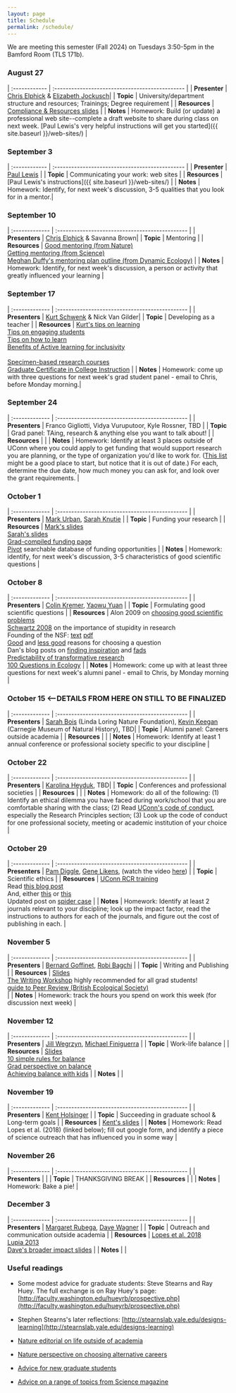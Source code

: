 ```yaml
---
layout: page
title: Schedule
permalink: /schedule/
---
```


We are meeting this semester (Fall 2024) on Tuesdays 3:50-5pm in the Bamford Room (TLS 171b).

### August 27    

| :------------ | :---------------------------------------------- |
| **Presenter** | [Chris Elphick](https://elphick.lab.uconn.edu/) & [Elizabeth Jockusch](https://jockusch.eeb.uconn.edu/)|
| **Topic**     | University/department structure and resources; Trainings; Degree requirement |
| **Resources** | [Compliance & Resources slides](https://elphick.lab.uconn.edu/wp-content/uploads/sites/73/2023/09/EEB5100_F2023_intro_to_EEB.pdf) |
| **Notes**     | Homework: Build (or update) a professional web site--complete a draft website to share during class on next week. [Paul Lewis's very helpful instructions will get you started]({{ site.baseurl }}/web-sites/) |

### September 3 

| :------------ | :---------------------------------------------- |
| **Presenter** | [Paul Lewis](https://phylogeny.uconn.edu/) |
| **Topic**     | Communicating your work: web sites |
| **Resources** | [Paul Lewis's instructions]({{ site.baseurl }}/web-sites/) |
| **Notes**     | Homework: Identify, for next week's discussion, 3-5 qualities that you look for in a mentor.|

### September 10  

| :------------- | :---------------------------------------------- |
| **Presenters** | [Chris Elphick](https://elphick.lab.uconn.edu/) & Savanna Brown|
| **Topic**      | Mentoring |
| **Resources**  | [Good mentoring (from Nature)](http://www.nature.com/nature/journal/v447/n7146/full/447791a.html)<br>[Getting mentoring (from Science)](http://www.sciencemag.org/careers/2014/01/getting-mentoring-you-need)<br>[Meghan Duffy's mentoring plan outline (from Dynamic Ecology)](https://dynamicecology.wordpress.com/2017/01/09/mentoring-plans-a-really-useful-tool-for-pis-and-their-lab-members/) |
| **Notes**      | Homework: Identify, for next week's discussion, a person or activity that greatly influenced your learning |

### September 17 

| :------------- | :---------------------------------------------- |
| **Presenters** | [Kurt Schwenk](http://hydrodictyon.eeb.uconn.edu/eebedia/index.php/Kurt_Schwenk) & Nick Van Gilder|
| **Topic**      | Developing as a teacher |
| **Resources**  | [Kurt's tips on learning](https://elphick.lab.uconn.edu/wp-content/uploads/sites/73/2023/09/Dr.SchwenkTeachingtTips_2021.pdf)<br>[Tips on engaging students](https://elphick.lab.uconn.edu/wp-content/uploads/sites/73/2023/09/HarrysTeachingEngagement.pdf)<br>[Tips on how to learn](https://elphick.lab.uconn.edu/wp-content/uploads/sites/73/2023/09/HowBestToLearn_2021.pdf)<br>[Benefits of Active learning for inclusivity](https://doi.org/10.1187/cbe.16-12-0344)<br>[](https://doi.org/10.1002/ece3.6300)<br>[Specimen-based research courses](https://doi.org/10.1093/iob/obaa004)<br>[Graduate Certificate in College Instruction](http://gcci.uconn.edu/) |
| **Notes**      | Homework: come up with three questions for next week's grad student panel - email to Chris, before Monday morning.|

### September 24  

| :------------- | :---------------------------------------------- |
| **Presenters** | Franco Gigliotti, Vidya Vuruputoor, Kyle Rossner, TBD |
| **Topic**      | Grad panel: TAing, research & anything else you want to talk about! |
| **Resources**  |  |
| **Notes**      | Homework: Identify at least 3 places outside of UConn where you could apply to get funding that would support research you are planning, or the type of organization you'd like to work for. ([This list](http://hydrodictyon.eeb.uconn.edu/eebedia/index.php/Funding_Sources) might be a good place to start, but notice that it is out of date.) For each, determine the due date, how much money you can ask for, and look over the grant requirements. |

### October 1    

| :------------- | :---------------------------------------------- |
| **Presenters** | [Mark Urban](http://hydrodictyon.eeb.uconn.edu/people/urban/), [Sarah Knutie](https://www.knutielab.com/) |
| **Topic**      | Funding your research |
| **Resources**  | [Mark's slides](https://drive.google.com/file/d/1p8YoqpXJy93Ilf4h0R15_9mjAvNf2LRZ/view?usp=sharing)<br>[Sarah's slides](https://drive.google.com/file/d/1qpns63eKEmDGURq9dOY201oAqI4zhZ9h/view?usp=sharing)<br>[Grad-compiled funding page](http://hydrodictyon.eeb.uconn.edu/eebedia/index.php/Funding_Sources)<br>[Pivot](https://guides.lib.uconn.edu/grants/Pivot) searchable database of funding opportunities |
| **Notes**      | Homework: identify, for next week's discussion, 3-5 characteristics of good scientific questions |

### October 8   

| :------------- | :---------------------------------------------- |
| **Presenters** | [Colin Kremer](https://colinkremer.wordpress.com/), [Yaowu Yuan](https://monkeyflower.uconn.edu/) |
| **Topic**      | Formulating good scientific questions |
| **Resources**  | Alon 2009 on [choosing good scientific problems](http://www.sciencedirect.com/science/article/pii/S1097276509006418) <br>[Schwartz 2008](http://dx.doi.org/10.1242/jcs.033340) on the importance of stupidity in research <br>Founding of the NSF: [text](https://www.nsf.gov/od/lpa/nsf50/vbush1945.htm) [pdf](https://archive.org/details/scienceendlessfr00unit) <br>[Good](https://dynamicecology.wordpress.com/2012/10/20/advice-good-reasons-for-choosing-a-research-project-plus-some-bad-ones/) and [less good](https://dynamicecology.wordpress.com/2011/06/03/advice-weak-reasons-for-choosing-a-research-project/) reasons for choosing a question <br>Dan's blog posts on [finding inspiration](https://ecoevoevoeco.blogspot.com/2019/09/inspiration.html) and [fads](https://ecoevoevoeco.blogspot.com/2019/09/fads.html)<br>[Predictability of transformative research](https://doi.org/10.1016/j.tree.2017.08.012)<br>[100 Questions in Ecology](https:doi.org/10.1111/1365-2745.12025) |
| **Notes**      | Homework: come up with at least three questions for next week's alumni panel - email to Chris, by Monday morning |

### October 15  <--DETAILS FROM HERE ON STILL TO BE FINALIZED 

| :------------- | :---------------------------------------------- |
| **Presenters** | [Sarah Bois](https://llnf.org/staff) (Linda Loring Nature Foundation), [Kevin Keegan](https://www.linkedin.com/in/kevin-keegan-660b3424) (Carnegie Museum of Natural History), TBD|
| **Topic**      | Alumni panel: Careers outside academia |
| **Resources**  |  |
| **Notes**      | Homework: Identify at least 1 annual conference or professional society specific to your discipline |

### October 22   

| :------------- | :---------------------------------------------- |
| **Presenters** | [Karolina Heyduk](https://www.kheyduk.net/), TBD|
| **Topic**      | Conferences and professional societies |
| **Resources**  |  |
| **Notes**      | Homework: do all of the following: (1) Identify an ethical dilemma you have faced during work/school that you are comfortable sharing with the class; (2) Read [UConn's code of conduct](https://policy.uconn.edu/2011/05/17/employee-code-of-conduct/), especially the Research Principles section; (3) Look up the code of conduct for one professional society, meeting or academic institution of your choice |

### October 29   

| :------------- | :---------------------------------------------- |
| **Presenters** | [Pam Diggle](https://pamela-diggle.scholar.uconn.edu), [Gene Likens](https://www.caryinstitute.org/science-program/our-scientists/dr-gene-e-likens), (watch the video [here](https://www.youtube.com/watch?v=TNG7g0eY2KM)) |
| **Topic**      | Scientific ethics |
| **Resources**  | [UConn RCR training](https://ovpr.uconn.edu/services/rics/responsible-conduct-of-research/)<br>Read [this blog post](https://dynamicecology.wordpress.com/2020/01/31/friday-links-240)<br>And, either [this](https://www.nature.com/articles/d41586-020-00287-y) or [this](https://www.sciencemag.org/news/2020/01/spider-biologist-denies-suspicions-widespread-data-fraud-his-animal-personality)<br>Updated post on [spider case](http://ecoevoevoeco.blogspot.com/2021/05/17-months.html?m=1) |
| **Notes**      | Homework: Identify at least 2 journals relevant to your discipline; look up the impact factor, read the instructions to authors for each of the journals, and figure out the cost of publishing in each. |

### November 5   

| :------------- | :---------------------------------------------- |
| **Presenters** | [Bernard Goffinet](https://bryology.uconn.edu/), [Robi Bagchi](https://bagchi.eeb.uconn.edu/) |
| **Topic**      | Writing and Publishing |
| **Resources**  | [Slides](https://drive.google.com/file/d/17Wm-o8V38q6Ukooead1W0TPU04xqH95Q/view?usp=sharing)<br>[The Writing Workshop](https://osf.io/z4n3t/) highly recommended for all grad students!<br>[guide to Peer Review (British Ecological Society)](http://www.britishecologicalsociety.org/wp-content/uploads/Publ_Peer-Review-Booklet.pdf)<br> |
| **Notes**      | Homework: track the hours you spend on work this week (for discussion next week) |

### November 12  

| :------------- | :---------------------------------------------- |
| **Presenters** | [Jill Wegrzyn](http://plantcompgenomics.com/), [Michael Finiguerra](https://finiguerra.eeb.uconn.edu/) |
| **Topic**      | Work-life balance |
| **Resources**  | [Slides](https://drive.google.com/file/d/1_311q1RbU3kmEvCWT7_nlOksfO2EMddZ/view?usp=sharing)<br>[10 simple rules for balance](https://journals.plos.org/ploscompbiol/article?id=10.1371/journal.pcbi.1009124)<br>[Grad perspective on balance](https://www.thetroutlook.com/latest-updates/work-life-balance-a-grad-students-perspective)<br>[Achieving balance with kids](https://www.nature.com/articles/d41586-018-07511-w) |
| **Notes**      |  |

### November 19  

| :------------- | :---------------------------------------------- |
| **Presenters** | [Kent Holsinger](http://darwin.eeb.uconn.edu/) |
| **Topic**      | Succeeding in graduate school & Long-term goals |
| **Resources**  | [Kent's slides](http://hydrodictyon.eeb.uconn.edu/eebedia/images/8/8c/EEB-New-Graduate-Students-2022.pdf) |
| **Notes**      | Homework: Read Lopes et al. (2018) (linked below); fill out google form, and identify a piece of science outreach that has influenced you in some way |

### November 26  


| :------------- | :---------------------------------------------- |
| **Presenters** |  |
| **Topic**      | THANKSGIVING BREAK |
| **Resources**  |  |
| **Notes**      | Homework: Bake a pie! |

### December 3   

| :------------- | :---------------------------------------------- |
| **Presenters** | [Margaret Rubega](http://rubegalab.uconn.edu/), [Dave Wagner](http://hydrodictyon.eeb.uconn.edu/people/dwagner/) |
| **Topic**      | Outreach and communication outside academia |
| **Resources**  | [Lopes et al. 2018](https://journals.plos.org/plosbiology/article?id=10.1371/journal.pbio.3000061)<br>[Lupia 2013](https://www.pnas.org/content/110/Supplement_3/14048)<br>[Dave's broader impact slides](http://hydrodictyon.eeb.uconn.edu/eebedia/images/0/0c/Broader_Impacts_2022_Core_Slides.pdf) |
| **Notes**      |  |




### Useful readings

* Some modest advice for graduate students: Steve Stearns and Ray Huey. The full exchange is on Ray Huey's page: [http://faculty.washington.edu/hueyrb/prospective.php](http://faculty.washington.edu/hueyrb/prospective.php)

* Stephen Stearns's later reflections: [http://stearnslab.yale.edu/designs-learning](http://stearnslab.yale.edu/designs-learning)

* [Nature editorial on life outside of academia](http://www.nature.com/news/there-is-life-after-academia-1.15808)

* [Nature perspective on choosing alternative careers](http://www.nature.com/news/life-outside-the-lab-the-ones-who-got-away-1.15802)

* [Advice for new graduate students](http://chronicle.com/article/Welcome-to-Graduate-School/148775?cid=megamenu)

* [Advice on a range of topics from Science magazine](http://www.sciencemag.org/careers/outreach)
